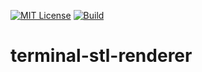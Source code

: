 [![MIT License](https://img.shields.io/github/license/LombardiDaniel/terminal-stl-renderer.svg?style=for-the-badge&logo=LibreOffice&logoColor=white)](LICENSE.md)
[![Build](https://img.shields.io/github/workflow/status/LombardiDaniel/terminal-stl-renderer/Compile,%20Test%20and%20Lint/main?style=for-the-badge&logo=github-actions&logoColor=white)](https://github.com/LombardiDaniel/terminal-stl-renderer/actions/workflows/ci.yml)

# terminal-stl-renderer
